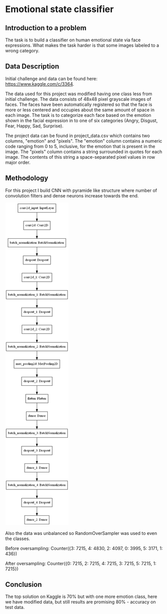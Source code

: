 # Emotional state classifier
## Introduction to a problem
The task is to build a classifier on human emotional state via face expressions. What makes the task harder is that some images labeled to a wrong category.
## Data Description
Initial challenge and data can be found here: https://www.kaggle.com/c/3364.

The data used for this project was modified having one class less from initial challenge. The data consists of 48x48 pixel grayscale images of faces. The faces have been automatically registered so that the face is more or less centered and occupies about the same amount of space in each image. The task is to categorize each face based on the emotion shown in the facial expression in to one of six categories (Angry, Disgust, Fear, Happy, Sad, Surprise).

The project data can be found in project_data.csv which contains two columns, "emotion" and "pixels". The "emotion" column contains a numeric code ranging from 0 to 5, inclusive, for the emotion that is present in the image. The "pixels" column contains a string surrounded in quotes for each image. The contents of this string a space-separated pixel values in row major order.

## Methodology
For this project I build CNN with pyramide like structure where number of convolution filters and dense neurons increase towards the end.

![model](model.png)

Also the data was unbalanced so RandomOverSampler was used to even the classes.

Before oversampling: Counter({3: 7215, 4: 4830, 2: 4097, 0: 3995, 5: 3171, 1: 436})

After oversampling: Counter({0: 7215, 2: 7215, 4: 7215, 3: 7215, 5: 7215, 1: 7215})

## Conclusion 
The top solution on Kaggle is 70% but with one more emotion class, here we have modified data, but still results are promising 80% - accuracy on test data.
